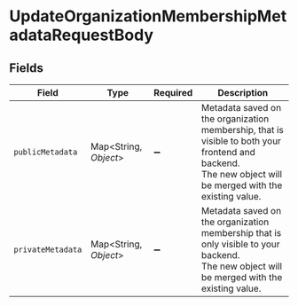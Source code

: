 # UpdateOrganizationMembershipMetadataRequestBody


## Fields

| Field                                                                                                                                                    | Type                                                                                                                                                     | Required                                                                                                                                                 | Description                                                                                                                                              |
| -------------------------------------------------------------------------------------------------------------------------------------------------------- | -------------------------------------------------------------------------------------------------------------------------------------------------------- | -------------------------------------------------------------------------------------------------------------------------------------------------------- | -------------------------------------------------------------------------------------------------------------------------------------------------------- |
| `publicMetadata`                                                                                                                                         | Map\<String, *Object*>                                                                                                                                   | :heavy_minus_sign:                                                                                                                                       | Metadata saved on the organization membership, that is visible to both your frontend and backend.<br/>The new object will be merged with the existing value. |
| `privateMetadata`                                                                                                                                        | Map\<String, *Object*>                                                                                                                                   | :heavy_minus_sign:                                                                                                                                       | Metadata saved on the organization membership that is only visible to your backend.<br/>The new object will be merged with the existing value.           |